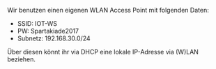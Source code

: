 <!--META {"title":"WLAN","tags":["preparation"],"createDate":null,"updateDate":1486909404901} -->
Wir benutzen einen eigenen WLAN Access Point mit folgenden Daten:

* SSID: IOT-WS
* PW: Spartakiade2017
* Subnetz: 192.168.30.0/24

Über diesen könnt ihr via DHCP eine lokale IP-Adresse via (W)LAN beziehen.